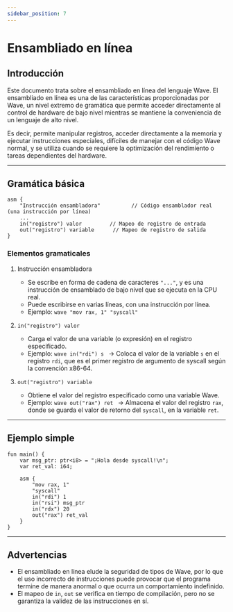 ```yaml
---
sidebar_position: 7
---
```


# Ensambliado en línea

## Introducción

Este documento trata sobre el ensambliado en línea del lenguaje Wave.
El ensambliado en línea es una de las características proporcionadas por Wave, un nivel extremo de gramática que permite acceder directamente al control de hardware de bajo nivel mientras se mantiene la conveniencia de un lenguaje de alto nivel.

Es decir, permite manipular registros, acceder directamente a la memoria y ejecutar instrucciones especiales, difíciles de manejar con el código Wave normal, y se utiliza cuando se requiere la optimización del rendimiento o tareas dependientes del hardware.

---

## Gramática básica

```wave
asm {
    "Instrucción ensambladora"          // Código ensamblador real (una instrucción por línea)
    ...
    in("registro") valor         // Mapeo de registro de entrada
    out("registro") variable      // Mapeo de registro de salida
}
```

### Elementos gramaticales

1. Instrucción ensambladora
    - Se escribe en forma de cadena de caracteres `"..."`, y es una instrucción de ensamblado de bajo nivel que se ejecuta en la CPU real.
    - Puede escribirse en varias líneas, con una instrucción por línea.
    - Ejemplo:
           ```wave
           "mov rax, 1"
           "syscall"
           ```

2. `in("registro") valor`
    - Carga el valor de una variable (o expresión) en el registro especificado.
    - Ejemplo:
           ```wave
           in("rdi") s
           ```
        -> Coloca el valor de la variable `s` en el registro `rdi`, que es el primer registro de argumento de syscall según la convención x86-64.

3. `out("registro") variable`
    - Obtiene el valor del registro especificado como una variable Wave.
    - Ejemplo:
           ```wave
           out("rax") ret
           ```
        -> Almacena el valor del registro `rax`, donde se guarda el valor de retorno del `syscall`, en la variable `ret`.

---

## Ejemplo simple

```wave
fun main() {
    var msg_ptr: ptr<i8> = "¡Hola desde syscall!\n";
    var ret_val: i64;

    asm {
        "mov rax, 1"
        "syscall"
        in("rdi") 1
        in("rsi") msg_ptr
        in("rdx") 20
        out("rax") ret_val
    }
}
```

---

## Advertencias

- El ensambliado en línea elude la seguridad de tipos de Wave, por lo que el uso incorrecto de instrucciones puede provocar que el programa termine de manera anormal o que ocurra un comportamiento indefinido.
- El mapeo de `in`, `out` se verifica en tiempo de compilación, pero no se garantiza la validez de las instrucciones en sí.
